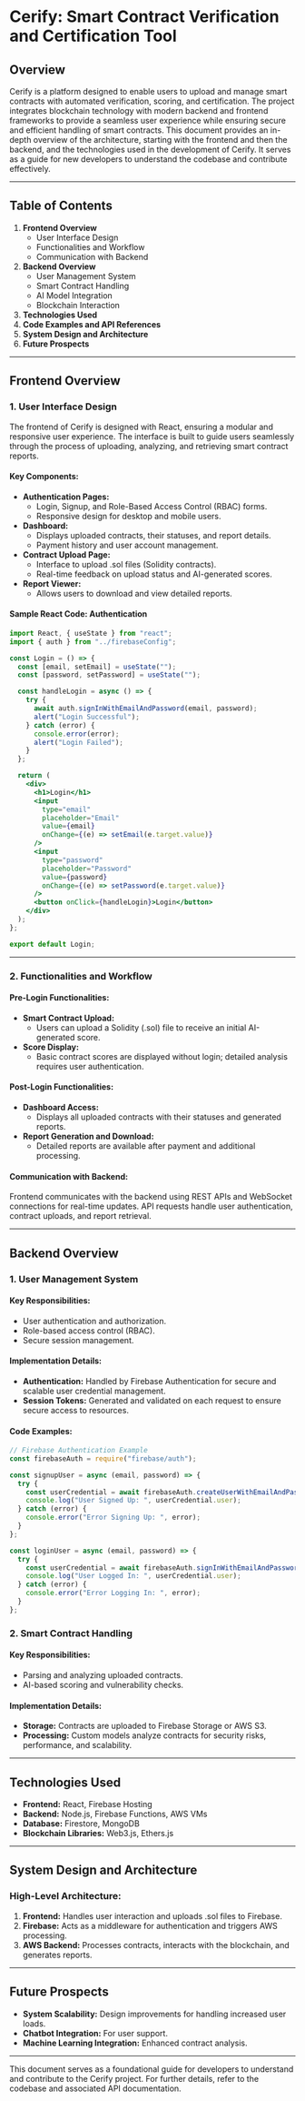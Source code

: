 
# Cerify: Smart Contract Verification and Certification Tool

## Overview
Cerify is a platform designed to enable users to upload and manage smart contracts with automated verification, scoring, and certification. The project integrates blockchain technology with modern backend and frontend frameworks to provide a seamless user experience while ensuring secure and efficient handling of smart contracts. This document provides an in-depth overview of the architecture, starting with the frontend and then the backend, and the technologies used in the development of Cerify. It serves as a guide for new developers to understand the codebase and contribute effectively.

---

## Table of Contents

1. **Frontend Overview**
    - User Interface Design
    - Functionalities and Workflow
    - Communication with Backend
2. **Backend Overview**
    - User Management System
    - Smart Contract Handling
    - AI Model Integration
    - Blockchain Interaction
3. **Technologies Used**
4. **Code Examples and API References**
5. **System Design and Architecture**
6. **Future Prospects**

---

## Frontend Overview

### **1. User Interface Design**
The frontend of Cerify is designed with React, ensuring a modular and responsive user experience. The interface is built to guide users seamlessly through the process of uploading, analyzing, and retrieving smart contract reports.

#### Key Components:
- **Authentication Pages:**
  - Login, Signup, and Role-Based Access Control (RBAC) forms.
  - Responsive design for desktop and mobile users.
- **Dashboard:**
  - Displays uploaded contracts, their statuses, and report details.
  - Payment history and user account management.
- **Contract Upload Page:**
  - Interface to upload .sol files (Solidity contracts).
  - Real-time feedback on upload status and AI-generated scores.
- **Report Viewer:**
  - Allows users to download and view detailed reports.

#### Sample React Code: Authentication
```jsx
import React, { useState } from "react";
import { auth } from "../firebaseConfig";

const Login = () => {
  const [email, setEmail] = useState("");
  const [password, setPassword] = useState("");

  const handleLogin = async () => {
    try {
      await auth.signInWithEmailAndPassword(email, password);
      alert("Login Successful");
    } catch (error) {
      console.error(error);
      alert("Login Failed");
    }
  };

  return (
    <div>
      <h1>Login</h1>
      <input
        type="email"
        placeholder="Email"
        value={email}
        onChange={(e) => setEmail(e.target.value)}
      />
      <input
        type="password"
        placeholder="Password"
        value={password}
        onChange={(e) => setPassword(e.target.value)}
      />
      <button onClick={handleLogin}>Login</button>
    </div>
  );
};

export default Login;
```

---

### **2. Functionalities and Workflow**

#### Pre-Login Functionalities:
- **Smart Contract Upload:**
  - Users can upload a Solidity (.sol) file to receive an initial AI-generated score.
- **Score Display:**
  - Basic contract scores are displayed without login; detailed analysis requires user authentication.

#### Post-Login Functionalities:
- **Dashboard Access:**
  - Displays all uploaded contracts with their statuses and generated reports.
- **Report Generation and Download:**
  - Detailed reports are available after payment and additional processing.

#### Communication with Backend:
Frontend communicates with the backend using REST APIs and WebSocket connections for real-time updates. API requests handle user authentication, contract uploads, and report retrieval.

---

## Backend Overview

### **1. User Management System**
#### Key Responsibilities:
- User authentication and authorization.
- Role-based access control (RBAC).
- Secure session management.

#### Implementation Details:
- **Authentication:** Handled by Firebase Authentication for secure and scalable user credential management.
- **Session Tokens:** Generated and validated on each request to ensure secure access to resources.

#### Code Examples:
```javascript
// Firebase Authentication Example
const firebaseAuth = require("firebase/auth");

const signupUser = async (email, password) => {
  try {
    const userCredential = await firebaseAuth.createUserWithEmailAndPassword(email, password);
    console.log("User Signed Up: ", userCredential.user);
  } catch (error) {
    console.error("Error Signing Up: ", error);
  }
};

const loginUser = async (email, password) => {
  try {
    const userCredential = await firebaseAuth.signInWithEmailAndPassword(email, password);
    console.log("User Logged In: ", userCredential.user);
  } catch (error) {
    console.error("Error Logging In: ", error);
  }
};
```

### **2. Smart Contract Handling**
#### Key Responsibilities:
- Parsing and analyzing uploaded contracts.
- AI-based scoring and vulnerability checks.

#### Implementation Details:
- **Storage:** Contracts are uploaded to Firebase Storage or AWS S3.
- **Processing:** Custom models analyze contracts for security risks, performance, and scalability.

---

## Technologies Used
- **Frontend:** React, Firebase Hosting
- **Backend:** Node.js, Firebase Functions, AWS VMs
- **Database:** Firestore, MongoDB
- **Blockchain Libraries:** Web3.js, Ethers.js

---

## System Design and Architecture

### **High-Level Architecture:**
1. **Frontend:** Handles user interaction and uploads .sol files to Firebase.
2. **Firebase:** Acts as a middleware for authentication and triggers AWS processing.
3. **AWS Backend:** Processes contracts, interacts with the blockchain, and generates reports.

---

## Future Prospects
- **System Scalability:** Design improvements for handling increased user loads.
- **Chatbot Integration:** For user support.
- **Machine Learning Integration:** Enhanced contract analysis.

---

This document serves as a foundational guide for developers to understand and contribute to the Cerify project. For further details, refer to the codebase and associated API documentation.


